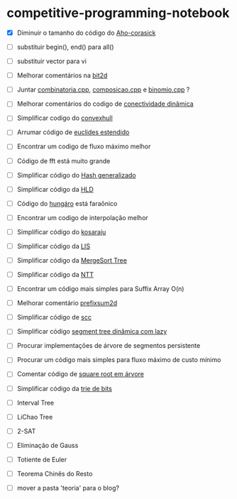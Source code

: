 # competitive-programming-notebook

- [X] Diminuir o tamanho do código do [Aho-corasick](aho-corasick.cpp)
- [ ] substituir begin(), end() para all()
- [ ] substituir vector<int> para vi
- [ ] Melhorar comentários na [bit2d](bit2d.cpp)
- [ ] Juntar [combinatoria.cpp](combinatoria.cpp), [composicao.cpp](composicao.cpp) e [binomio.cpp](binomio.cpp) ?
- [ ] Melhorar comentários do codigo de [conectividade dinâmica](conectividade-dinamica.cpp)
- [ ] Simplificar codigo do [convexhull](convex-hull.cpp)
- [ ] Arrumar código de [euclides estendido](euclides-estendido.cpp)
- [ ] Encontrar um codigo de fluxo máximo melhor
- [ ] Código de fft está muito grande
- [ ] Simplificar código do [Hash generalizado](hash-generalizado.cpp)
- [ ] Simplificar código da [HLD](hld.cpp)
- [ ] Código do [hungáro](hungarian.cpp) está faraônico
- [ ] Encontrar um codigo de interpolação melhor
- [ ] Simplificar código do [kosaraju](kosaraju.cpp)
- [ ] Simplificar código da [LIS](lis.cpp)
- [ ] Simplificar código da [MergeSort Tree](mergesort_tree.cpp)
- [ ] Simplificar código da [NTT](ntt.cpp)
- [ ] Encontrar um código mais simples para Suffix Array O(n)
- [ ] Melhorar comentário [prefixsum2d](prefix_sum2d.cpp)
- [ ] Simplificar código de [scc](scc.cpp)
- [ ] Simplificar código [segment tree dinâmica com lazy](segment_tree_din_lazy.cpp)
- [ ] Procurar implementações de árvore de segmentos persistente
- [ ] Procurar um código mais simples para fluxo máximo de custo mínimo
- [ ] Comentar código de [square root em árvore](sqrt-decomposition-on-trees.cpp)
- [ ] Simplificar código da [trie de bits](trie-bits.cpp)

- [ ] Interval Tree
- [ ] LiChao Tree
- [ ] 2-SAT
- [ ] Eliminação de Gauss
- [ ] Totiente de Euler
- [ ] Teorema Chinês do Resto
- [ ] mover a pasta 'teoria' para o blog?
